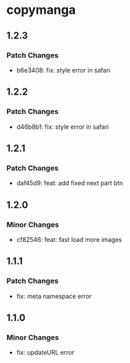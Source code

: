 # copymanga

## 1.2.3

### Patch Changes

- b6e3408: fix: style error in safari

## 1.2.2

### Patch Changes

- d46b8b1: fix: style error in safari

## 1.2.1

### Patch Changes

- daf45d9: feat: add fixed next part btn

## 1.2.0

### Minor Changes

- cf82546: feat: fast load more images

## 1.1.1

### Patch Changes

- fix: meta namespace error

## 1.1.0

### Minor Changes

- fix: updateURL error
